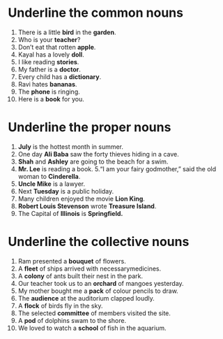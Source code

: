 # Underline the common nouns

1. There is a little **bird** in the **garden**.
2. Who is your **teacher**?
3. Don’t eat that rotten **apple**.
4. Kayal has a lovely **doll**.
5. I like reading **stories**.
6. My father is a **doctor**.
7. Every child has a **dictionary**.
8. Ravi hates **bananas**.
9. The **phone** is ringing.
10. Here is a **book** for you.


# Underline the proper nouns

1. **July** is the hottest month in summer.
2. One day **Ali Baba** saw the forty thieves hiding in a cave.
3. **Shah** and **Ashley** are going to the beach for a swim.
4. **Mr. Lee** is reading a book.
5.“I am your fairy godmother,” said the old woman to **Cinderella**.
6. **Uncle Mike** is a lawyer.
7. Next **Tuesday** is a public holiday.
8. Many children enjoyed the movie **Lion King**.
9. **Robert Louis Stevenson** wrote **Treasure Island**.
10. The Capital of **Illinois** is **Springfield.**


# Underline the collective nouns

1. Ram presented a **bouquet** of flowers.
2. A **fleet** of ships arrived with necessarymedicines.
3. A **colony** of ants built their nest in the park. 
4. Our teacher took us to an **orchard** of mangoes yesterday.
5. My mother bought me a **pack** of colour pencils to draw.
6. The **audience** at the auditorium clapped loudly.
7. A **flock** of birds fly in the sky.
8. The selected **committee** of members visited the site.
9. A **pod** of dolphins swam to the shore.
10. We loved to watch a **school** of fish in the aquarium.

